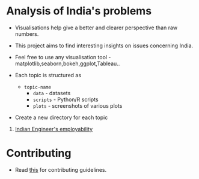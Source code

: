 # Analysis of India's problems

- Visualisations help give a better and clearer perspective than raw numbers.

- This project aims to find interesting insights on issues concerning India.

- Feel free to use any visualisation tool - matplotlib,seaborn,bokeh,ggplot,Tableau..

- Each topic is structured as 
	-	`topic-name`
		-	`data` -  datasets
		-	`scripts` - Python/R scripts
		-	`plots` - screenshots of various plots
- Create a new directory for each topic

1) [Indian Engineer's employability](engineers-employability)
	


# Contributing

- Read [this](CONTRIBUTING.md) for contributing guidelines.
